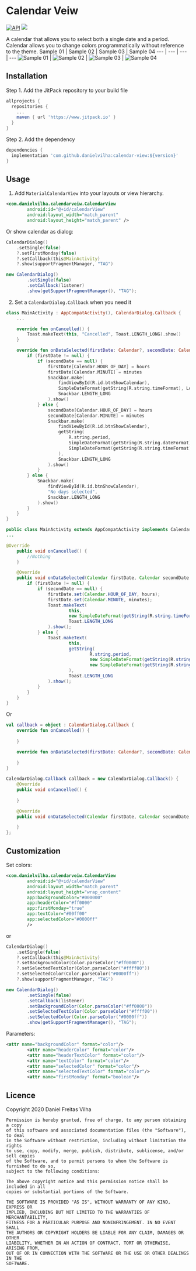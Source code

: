 # Calendar Veiw
[![API](https://img.shields.io/badge/API-16%2B-brightgreen.svg?style=flat)](https://android-arsenal.com/api?level=16)
[![](https://jitpack.io/v/danielvilha/calendarview.svg)](https://jitpack.io/#danielvilha/calendarview)

A calendar that allows you to select both a single date and a period. Calendar allows you to change colors programmatically without reference to the theme.
Sample 01 | Sample 02 | Sample 03 | Sample 04
--- | --- | --- | ---
![Sample 01](images/sample_01.png) | ![Sample 02](images/sample_02.png) | ![Sample 03](images/sample_03.png) | ![Sample 04](images/sample_04.png)

## Installation
Step 1. Add the JitPack repository to your build file
```groovy
allprojects {
  repositories {
    ...
    maven { url 'https://www.jitpack.io' }
  }
}
```

Step 2. Add the dependency
```groovy
dependencies {
  implementation 'com.github.danielvilha:calendar-view:${version}'
}
```

## Usage
1. Add `MaterialCalendarView` into your layouts or view hierarchy.

```xml
<com.danielvilha.calendarveiw.CalendarView
        android:id="@+id/calendarView"
        android:layout_width="match_parent"
        android:layout_height="match_parent" />
```

Or show calendar as dialog:
```kotlin
CalendarDialog()
    .setSingle(false)
    ?.setFirstMonday(false)
    ?.setCallback(this@MainActivity)
    ?.show(supportFragmentManager, "TAG")
```

```java
new CalendarDialog()
        .setSingle(false)
        .setCallback(listener)
        .show(getSupportFragmentManager(), "TAG");
```

2. Set a `CalendarDialog.Callback` when you need it
```kotlin
class MainActivity : AppCompatActivity(), CalendarDialog.Callback {
    ...

    override fun onCancelled() {
        Toast.makeText(this, "Cancelled", Toast.LENGTH_LONG).show()
    }

    override fun onDataSelected(firstDate: Calendar?, secondDate: Calendar?, hours: Int, minutes: Int) {
        if (firstDate != null) {
            if (secondDate == null) {
                firstDate[Calendar.HOUR_OF_DAY] = hours
                firstDate[Calendar.MINUTE] = minutes
                Snackbar.make(
                    findViewById(R.id.btnShowCalendar),
                    SimpleDateFormat(getString(R.string.timeFormat), Locale.getDefault()).format(firstDate.time),
                    Snackbar.LENGTH_LONG
                ).show()
            } else {
                secondDate[Calendar.HOUR_OF_DAY] = hours
                secondDate[Calendar.MINUTE] = minutes
                Snackbar.make(
                    findViewById(R.id.btnShowCalendar),
                    getString(
                        R.string.period,
                        SimpleDateFormat(getString(R.string.dateFormat), Locale.getDefault()).format(firstDate.time),
                        SimpleDateFormat(getString(R.string.timeFormat), Locale.getDefault()).format(secondDate.time)
                    ),
                    Snackbar.LENGTH_LONG
                ).show()
            }
        } else {
            Snackbar.make(
                findViewById(R.id.btnShowCalendar),
                "No days selected",
                Snackbar.LENGTH_LONG
            ).show()
        }
    }
}
```

```java 
public class MainActivity extends AppCompatActivity implements CalendarDialog.Callback {
...

@Override
    public void onCancelled() {
        //Nothing
    }

    @Override
    public void onDataSelected(Calendar firstDate, Calendar secondDate, int hours, int minutes) {
        if (firstDate != null) {
            if (secondDate == null) {
                firstDate.set(Calendar.HOUR_OF_DAY, hours);
                firstDate.set(Calendar.MINUTE, minutes);
                Toast.makeText(
                        this,
                        new SimpleDateFormat(getString(R.string.timeFormat), Locale.getDefault()).format(firstDate.getTime()),
                        Toast.LENGTH_LONG
                ).show();
            } else {
                Toast.makeText(
                        this,
                        getString(
                                R.string.period,
                                new SimpleDateFormat(getString(R.string.dateFormat), Locale.getDefault()).format(firstDate.getTime()),
                                new SimpleDateFormat(getString(R.string.timeFormat), Locale.getDefault()).format(secondDate.getTime())
                        ),
                        Toast.LENGTH_LONG
                ).show();
            }
        }
    }
}
```

Or 
```kotlin
val callback = object : CalendarDialog.Callback {
    override fun onCancelled() {
                
    }

    override fun onDataSelected(firstDate: Calendar?, secondDate: Calendar?, hours: Int, minutes: Int) {
                
    }
}
```

```java
CalendarDialog.Callback callback = new CalendarDialog.Callback() {
    @Override
    public void onCancelled() {
        
    }

    @Override
    public void onDataSelected(Calendar firstDate, Calendar secondDate, int hours, int minutes) {

    }
};
```

## Customization
Set colors:
```xml
<com.danielvilha.calendarveiw.CalendarView
        android:id="@+id/calendarView"
        android:layout_width="match_parent"
        android:layout_height="wrap_content"
        app:backgroundColor="#000000"
        app:headerColor="#ff0000"
        app:firstMonday="true"
        app:textColor="#00ff00"
        app:selectedColor="#0000ff"
        />
```
or
```kotlin
CalendarDialog()
    .setSingle(false)
    ?.setCallback(this@MainActivity)
    ?.setBackgroundColor(Color.parseColor("#ff0000"))
    ?.setSelectedTextColor(Color.parseColor("#ffff00"))
    ?.setSelectedColor(Color.parseColor("#0000ff"))
    ?.show(supportFragmentManager, "TAG")
```
```java
new CalendarDialog()
        .setSingle(false)
        .setCallback(listener)
        .setBackgroundColor(Color.parseColor("#ff0000"))
        .setSelectedTextColor(Color.parseColor("#ffff00"))
        .setSelectedColor(Color.parseColor("#0000ff"))
        .show(getSupportFragmentManager(), "TAG");
```

Parameters:
```xml
<attr name="backgroundColor" format="color"/>
        <attr name="headerColor" format="color"/>
        <attr name="headerTextColor" format="color"/>
        <attr name="textColor" format="color"/>
        <attr name="selectedColor" format="color"/>
        <attr name="selectedTextColor" format="color"/>
        <attr name="firstMonday" format="boolean"/>
```        

## Licence
Copyright 2020 Daniel Freitas Vilha
```
Permission is hereby granted, free of charge, to any person obtaining a copy
of this software and associated documentation files (the "Software"), to deal
in the Software without restriction, including without limitation the rights
to use, copy, modify, merge, publish, distribute, sublicense, and/or sell copies
of the Software, and to permit persons to whom the Software is furnished to do so,
subject to the following conditions:

The above copyright notice and this permission notice shall be included in all
copies or substantial portions of the Software.

THE SOFTWARE IS PROVIDED "AS IS", WITHOUT WARRANTY OF ANY KIND, EXPRESS OR
IMPLIED, INCLUDING BUT NOT LIMITED TO THE WARRANTIES OF MERCHANTABILITY,
FITNESS FOR A PARTICULAR PURPOSE AND NONINFRINGEMENT. IN NO EVENT SHALL
THE AUTHORS OR COPYRIGHT HOLDERS BE LIABLE FOR ANY CLAIM, DAMAGES OR OTHER
LIABILITY, WHETHER IN AN ACTION OF CONTRACT, TORT OR OTHERWISE, ARISING FROM,
OUT OF OR IN CONNECTION WITH THE SOFTWARE OR THE USE OR OTHER DEALINGS IN THE
SOFTWARE.
```
